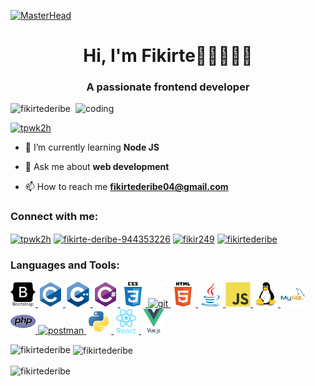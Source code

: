 [![MasterHead](https://th.bing.com/th/id/R.75ea38495d3a5bc0c90316b57f9bbfb5?rik=CKmgcCEhXQE1OA&riu=http%3a%2f%2fwww.pramukhdigital.com%2fwp-content%2fuploads%2f2018%2f07%2fNew-PNC-Animated-Banners.gif&ehk=fs6XGSkrODbDz9LuU2tZgUw5aQd76DxwLvAaGpktUZI%3d&risl=&pid=ImgRaw&r=0)](https://fikirtederibe.io)
<h1 align="center">Hi, I'm Fikirte👋🏿👨🏾‍💻</h1>
<h3 align="center">A passionate frontend developer</h3>
<img align='right' alt='coding' width='400' src='https://th.bing.com/th/id/R.bf0c467bba4b81e3e59ccc063667eb17?rik=3E0iwrz0oDbaTw&riu=http%3a%2f%2fcdn.lowgif.com%2fmedium%2f0a6cbc742140c2b1-.gif&ehk=2cN3ejbFdqsH6c7SvuGHiYFgX4o4wvMPe1m4NhxRJ9k%3d&risl=&pid=ImgRaw&r=0'

<p align="left"> <img src="https://komarev.com/ghpvc/?username=fikirtederibe&label=Profile%20views&color=0e75b6&style=flat" alt="fikirtederibe" /> </p>

<p align="left"> <a href="https://twitter.com/tpwk2h" target="blank"><img src="https://img.shields.io/twitter/follow/tpwk2h?logo=twitter&style=for-the-badge" alt="tpwk2h" /></a> </p>

- 🌱 I’m currently learning **Node JS**

- 💬 Ask me about **web development**

- 📫 How to reach me **fikirtederibe04@gmail.com**

<h3 align="left">Connect with me:</h3>
<p align="left">
<a href="https://twitter.com/tpwk2h" target="blank"><img align="center" src="https://raw.githubusercontent.com/rahuldkjain/github-profile-readme-generator/master/src/images/icons/Social/twitter.svg" alt="tpwk2h" height="30" width="40" /></a>
<a href="https://linkedin.com/in/fikirte-deribe-944353226" target="blank"><img align="center" src="https://raw.githubusercontent.com/rahuldkjain/github-profile-readme-generator/master/src/images/icons/Social/linked-in-alt.svg" alt="fikirte-deribe-944353226" height="30" width="40" /></a>
<a href="https://instagram.com/fikir249" target="blank"><img align="center" src="https://raw.githubusercontent.com/rahuldkjain/github-profile-readme-generator/master/src/images/icons/Social/instagram.svg" alt="fikir249" height="30" width="40" /></a>
<a href="https://www.leetcode.com/fikirtederibe" target="blank"><img align="center" src="https://raw.githubusercontent.com/rahuldkjain/github-profile-readme-generator/master/src/images/icons/Social/leet-code.svg" alt="fikirtederibe" height="30" width="40" /></a>
</p>

<h3 align="left">Languages and Tools:</h3>
<p align="left"> <a href="https://getbootstrap.com" target="_blank" rel="noreferrer"> <img src="https://raw.githubusercontent.com/devicons/devicon/master/icons/bootstrap/bootstrap-plain-wordmark.svg" alt="bootstrap" width="40" height="40"/> </a> <a href="https://www.cprogramming.com/" target="_blank" rel="noreferrer"> <img src="https://raw.githubusercontent.com/devicons/devicon/master/icons/c/c-original.svg" alt="c" width="40" height="40"/> </a> <a href="https://www.w3schools.com/cpp/" target="_blank" rel="noreferrer"> <img src="https://raw.githubusercontent.com/devicons/devicon/master/icons/cplusplus/cplusplus-original.svg" alt="cplusplus" width="40" height="40"/> </a> <a href="https://www.w3schools.com/cs/" target="_blank" rel="noreferrer"> <img src="https://raw.githubusercontent.com/devicons/devicon/master/icons/csharp/csharp-original.svg" alt="csharp" width="40" height="40"/> </a> <a href="https://www.w3schools.com/css/" target="_blank" rel="noreferrer"> <img src="https://raw.githubusercontent.com/devicons/devicon/master/icons/css3/css3-original-wordmark.svg" alt="css3" width="40" height="40"/> </a> <a href="https://git-scm.com/" target="_blank" rel="noreferrer"> <img src="https://www.vectorlogo.zone/logos/git-scm/git-scm-icon.svg" alt="git" width="40" height="40"/> </a> <a href="https://www.w3.org/html/" target="_blank" rel="noreferrer"> <img src="https://raw.githubusercontent.com/devicons/devicon/master/icons/html5/html5-original-wordmark.svg" alt="html5" width="40" height="40"/> </a> <a href="https://www.java.com" target="_blank" rel="noreferrer"> <img src="https://raw.githubusercontent.com/devicons/devicon/master/icons/java/java-original.svg" alt="java" width="40" height="40"/> </a> <a href="https://developer.mozilla.org/en-US/docs/Web/JavaScript" target="_blank" rel="noreferrer"> <img src="https://raw.githubusercontent.com/devicons/devicon/master/icons/javascript/javascript-original.svg" alt="javascript" width="40" height="40"/> </a> <a href="https://www.linux.org/" target="_blank" rel="noreferrer"> <img src="https://raw.githubusercontent.com/devicons/devicon/master/icons/linux/linux-original.svg" alt="linux" width="40" height="40"/> </a> <a href="https://www.mysql.com/" target="_blank" rel="noreferrer"> <img src="https://raw.githubusercontent.com/devicons/devicon/master/icons/mysql/mysql-original-wordmark.svg" alt="mysql" width="40" height="40"/> </a> <a href="https://www.php.net" target="_blank" rel="noreferrer"> <img src="https://raw.githubusercontent.com/devicons/devicon/master/icons/php/php-original.svg" alt="php" width="40" height="40"/> </a> <a href="https://postman.com" target="_blank" rel="noreferrer"> <img src="https://www.vectorlogo.zone/logos/getpostman/getpostman-icon.svg" alt="postman" width="40" height="40"/> </a> <a href="https://www.python.org" target="_blank" rel="noreferrer"> <img src="https://raw.githubusercontent.com/devicons/devicon/master/icons/python/python-original.svg" alt="python" width="40" height="40"/> </a> <a href="https://reactjs.org/" target="_blank" rel="noreferrer"> <img src="https://raw.githubusercontent.com/devicons/devicon/master/icons/react/react-original-wordmark.svg" alt="react" width="40" height="40"/> </a> <a href="https://vuejs.org/" target="_blank" rel="noreferrer"> <img src="https://raw.githubusercontent.com/devicons/devicon/master/icons/vuejs/vuejs-original-wordmark.svg" alt="vuejs" width="40" height="40"/> </a> </p>

<p><img align="left" src="https://github-readme-stats.vercel.app/api/top-langs?username=fikirtederibe&show_icons=true&locale=en&layout=compact" alt="fikirtederibe" /></p>

<p>&nbsp;<img align="center" src="https://github-readme-stats.vercel.app/api?username=fikirtederibe&show_icons=true&locale=en" alt="fikirtederibe" /></p>

<p><img align="center" src="https://github-readme-streak-stats.herokuapp.com/?user=fikirtederibe&" alt="fikirtederibe" /></p>

